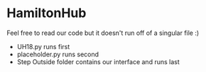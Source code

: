 # HamiltonHub

Feel free to read our code but it doesn't run off of a singular file :)

- UH18.py runs first
- placeholder.py runs second
- Step Outside folder contains our interface and runs last

